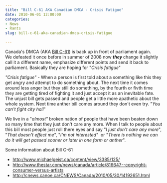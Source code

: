 ```yaml
---
title: "Bill C-61 AKA Canadian DMCA - Crisis Fatigue"
date: 2010-06-01 12:00:00
categories:
- News
- Rants
slug: bill-c-61-aka-canadian-dmca-crisis-fatigue

---
```


Canada's DMCA (AKA <a href="http://www2.parl.gc.ca/housepublications/publication.aspx?docid=3570473&amp;language=e&amp;mode=1">Bill C-61</a>) is back up in front of parliament again. We defeated it once before in summer of 2008 now <em><strong>they </strong><span style="font-style: normal;">change it slightly call it a different name, emphasize different points and send it back to parliament. Basically they are hoping for "</span>Crisis fatigue</em>"

<em>"Crisis fatigue" </em>- When a person is first told about a something like this they get angry and attempt to do something about. The next time it comes around less anger but they still do something, by the fourth or fivth time they are getting tired of fighting it and just accept it as an inevitable fate. The unjust bill gets passed and people get a little more apathetic about the whole system. Next time anther bill comes around they don't even try. "<em>You can't fight city hall</em>"

We live in a "<em>almost"</em> broken nation of people that have been beaten down so many time that they just don't care any more. When I talk to people about this bill most people just roll there eyes and say "<em>I just don't care any more</em>", "<em>That doesn't effect me</em>", "<em>I'm not interested</em>"  or "<em>There is nothing we can do it will get passed sooner or later in one form or anther</em>".

Some information about Bill C-61
<ul>
	<li><a href="http://www.michaelgeist.ca/content/view/3385/125/">http://www.michaelgeist.ca/content/view/3385/125/</a></li>
	<li><a href="http://www.thestar.com/news/canada/article/816647--copyright-consumer-versus-artists">http://www.thestar.com/news/canada/article/816647--copyright-consumer-versus-artists</a></li>
	<li><a href="http://cnews.canoe.ca/CNEWS/Canada/2010/05/30/14192651.html">http://cnews.canoe.ca/CNEWS/Canada/2010/05/30/14192651.html</a></li>
</ul>
